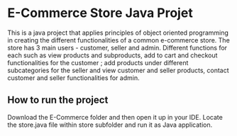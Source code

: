 # E-Commerce Store Java Projet
This is a java project that applies principles of object oriented programming in creating the different functionalities of a common e-commerce store. The store has 3 main users - customer, seller and admin. Different functions for each such as view products and subproducts, add to cart and checkout functionalities for the customer ; add products under different subcategories for the seller and view customer and seller products, contact customer and seller functionalities for admin. 

## How to run the project
Download the E-Commerce folder and then open it up in your IDE. Locate the store.java file within store subfolder and run it as Java application.  
